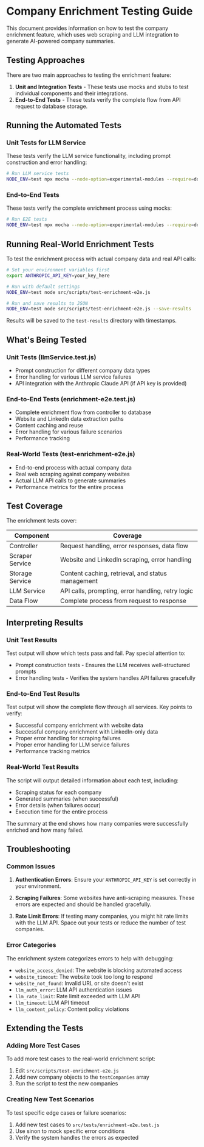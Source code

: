 # Company Enrichment Testing Guide

This document provides information on how to test the company enrichment feature, which uses web scraping and LLM integration to generate AI-powered company summaries.

## Testing Approaches

There are two main approaches to testing the enrichment feature:

1. **Unit and Integration Tests** - These tests use mocks and stubs to test individual components and their integrations.
2. **End-to-End Tests** - These tests verify the complete flow from API request to database storage.

## Running the Automated Tests

### Unit Tests for LLM Service

These tests verify the LLM service functionality, including prompt construction and error handling:

```bash
# Run LLM service tests
NODE_ENV=test npx mocha --node-option=experimental-modules --require=dotenv/config src/tests/llmService.test.js
```

### End-to-End Tests

These tests verify the complete enrichment process using mocks:

```bash
# Run E2E tests
NODE_ENV=test npx mocha --node-option=experimental-modules --require=dotenv/config src/tests/enrichment-e2e.test.js
```

## Running Real-World Enrichment Tests

To test the enrichment process with actual company data and real API calls:

```bash
# Set your environment variables first
export ANTHROPIC_API_KEY=your_key_here

# Run with default settings
NODE_ENV=test node src/scripts/test-enrichment-e2e.js

# Run and save results to JSON
NODE_ENV=test node src/scripts/test-enrichment-e2e.js --save-results
```

Results will be saved to the `test-results` directory with timestamps.

## What's Being Tested

### Unit Tests (llmService.test.js)

- Prompt construction for different company data types
- Error handling for various LLM service failures
- API integration with the Anthropic Claude API (if API key is provided)

### End-to-End Tests (enrichment-e2e.test.js)

- Complete enrichment flow from controller to database
- Website and LinkedIn data extraction paths
- Content caching and reuse
- Error handling for various failure scenarios
- Performance tracking

### Real-World Tests (test-enrichment-e2e.js)

- End-to-end process with actual company data
- Real web scraping against company websites
- Actual LLM API calls to generate summaries
- Performance metrics for the entire process

## Test Coverage

The enrichment tests cover:

| Component | Coverage |
|-----------|----------|
| Controller | Request handling, error responses, data flow |
| Scraper Service | Website and LinkedIn scraping, error handling |
| Storage Service | Content caching, retrieval, and status management |
| LLM Service | API calls, prompting, error handling, retry logic |
| Data Flow | Complete process from request to response |

## Interpreting Results

### Unit Test Results

Test output will show which tests pass and fail. Pay special attention to:

- Prompt construction tests - Ensures the LLM receives well-structured prompts
- Error handling tests - Verifies the system handles API failures gracefully

### End-to-End Test Results

Test output will show the complete flow through all services. Key points to verify:

- Successful company enrichment with website data
- Successful company enrichment with LinkedIn-only data
- Proper error handling for scraping failures
- Proper error handling for LLM service failures
- Performance tracking metrics

### Real-World Test Results

The script will output detailed information about each test, including:

- Scraping status for each company
- Generated summaries (when successful)
- Error details (when failures occur)
- Execution time for the entire process

The summary at the end shows how many companies were successfully enriched and how many failed.

## Troubleshooting

### Common Issues

1. **Authentication Errors**: Ensure your `ANTHROPIC_API_KEY` is set correctly in your environment.

2. **Scraping Failures**: Some websites have anti-scraping measures. These errors are expected and should be handled gracefully.

3. **Rate Limit Errors**: If testing many companies, you might hit rate limits with the LLM API. Space out your tests or reduce the number of test companies.

### Error Categories

The enrichment system categorizes errors to help with debugging:

- `website_access_denied`: The website is blocking automated access
- `website_timeout`: The website took too long to respond
- `website_not_found`: Invalid URL or site doesn't exist
- `llm_auth_error`: LLM API authentication issues
- `llm_rate_limit`: Rate limit exceeded with LLM API
- `llm_timeout`: LLM API timeout
- `llm_content_policy`: Content policy violations

## Extending the Tests

### Adding More Test Cases

To add more test cases to the real-world enrichment script:

1. Edit `src/scripts/test-enrichment-e2e.js`
2. Add new company objects to the `testCompanies` array
3. Run the script to test the new companies

### Creating New Test Scenarios

To test specific edge cases or failure scenarios:

1. Add new test cases to `src/tests/enrichment-e2e.test.js`
2. Use sinon to mock specific error conditions
3. Verify the system handles the errors as expected 